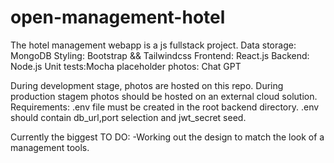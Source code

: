 # open-management-hotel

The hotel management webapp is a js fullstack project. 
Data storage: MongoDB
Styling: Bootstrap && Tailwindcss
Frontend: React.js
Backend: Node.js
Unit tests:Mocha
placeholder photos: Chat GPT

During development stage, photos are hosted on this repo.
During production stagem photos should be hosted on an external cloud solution.
Requirements:
.env file must be created in the root backend directory. .env should contain db_url,port selection and jwt_secret seed.

Currently the biggest TO DO:
-Working out the design to match the look of a management tools.
